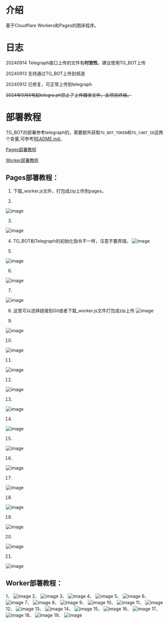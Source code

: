 # 介绍

基于Cloudflare Workers和Pages的图床程序。

# 日志
20240914 Telegraph接口上传的文件有**时效性**，建议使用TG_BOT上传

20240913 支持通过TG_BOT上传到频道

20240912 已修复，可正常上传到telegraph

~~2024年9月6号起telegra.ph禁止了上传媒体文件，此项目终结。~~

# 部署教程
TG_BOT的部署参考telegraph的，需要额外获取```TG_BOT_TOKEN```和```TG_CHAT_ID```这两个变量,可参考[README.md](https://github.com/0-RTT/telegraph/blob/main/TG_BOT/README.md)。

[Pages部署教程](https://github.com/0-RTT/telegraph?tab=readme-ov-file#pages%E9%83%A8%E7%BD%B2%E6%95%99%E7%A8%8B)

[Worker部署教程](https://github.com/0-RTT/telegraph?tab=readme-ov-file#worker%E9%83%A8%E7%BD%B2%E6%95%99%E7%A8%8B)


## Pages部署教程：

1. 下载_worker.js文件，打包成zip上传到pages。

2.  
![image](https://kycloud3.koyoo.cn/20240829ab8e7202408291110085598.png)  

3.  
![image](https://kycloud3.koyoo.cn/20240829dde8f202408291110076344.png)  

4. TG_BOT和Telegraph的初始化指令不一样，注意不要弄错。
![image](https://kycloud3.koyoo.cn/2024082999a92202408291110079488.png)  

5.  
![image](http://kycloud3.koyoo.cn/2024082913106202408291111045980.png)  

6.  
![image](http://kycloud3.koyoo.cn/20240829426e2202408291111415611.png)  

7.  
![image](http://kycloud3.koyoo.cn/202408290028f20240829111205448.png)  

8.  这里可以选择链接到Git或者下载_worker.js文件打包成zip上传
![image](http://kycloud3.koyoo.cn/20240906d561b202409061706196490.png)  

9.  
![image](http://kycloud3.koyoo.cn/202409064f8b3202409061708222685.png)  

10.  
![image](http://kycloud3.koyoo.cn/2024090635c19202409061709225960.png)  

11.  
![image](http://kycloud3.koyoo.cn/20240906e636520240906171027282.png)  

12.  
![image](http://kycloud3.koyoo.cn/20240906f0dfe202409061711092668.png)  

13.  
![image](http://kycloud3.koyoo.cn/2024090667330202409061711516838.png)  

14.  
![image](http://kycloud3.koyoo.cn/20240906f173a202409061713007969.png)  

15.  
![image](http://kycloud3.koyoo.cn/20240906ed143202409061715165350.png)  

16.  
![image](http://kycloud3.koyoo.cn/202409068f76a202409061718122696.png)  

17.  
![image](http://kycloud3.koyoo.cn/20240906b79a6202409061719043430.png)  

18.  
![image](http://kycloud3.koyoo.cn/20240906188f8202409061720032928.png)  

19.  
![image](http://kycloud3.koyoo.cn/202409066761e202409061721281588.png)  

20.  
![image](http://kycloud3.koyoo.cn/2024090677f2320240906172317323.png)  

21.  
![image](http://kycloud3.koyoo.cn/202409065c29920240906172451915.png)  



## Worker部署教程：
1、
![image](https://kycloud3.koyoo.cn/20240829ab8e7202408291110085598.png)
2、
![image](https://kycloud3.koyoo.cn/20240829dde8f202408291110076344.png)
3、
![image](https://kycloud3.koyoo.cn/2024082999a92202408291110079488.png)
4、
![image](http://kycloud3.koyoo.cn/2024082913106202408291111045980.png)
5、
![image](http://kycloud3.koyoo.cn/20240829426e2202408291111415611.png)
6、
![image](http://kycloud3.koyoo.cn/202408290028f20240829111205448.png)
7、
![image](http://kycloud3.koyoo.cn/202408295c74a202408291112222566.png)
8、
![image](http://kycloud3.koyoo.cn/20240829b4a21202408291118209822.png)
9、
![image](http://kycloud3.koyoo.cn/20240829d5fe4202408291113048235.png)
10、
![image](http://kycloud3.koyoo.cn/20240829f9ecc202408291113197734.png)
11、
![image](http://kycloud3.koyoo.cn/2024082997a84202408291113394516.png)
12、
![image](http://kycloud3.koyoo.cn/202408294223e202408291114234528.png)
13、
![image](http://kycloud3.koyoo.cn/202408294def5202408291113564340.png)
14、
![image](http://kycloud3.koyoo.cn/20240829ee47f202408291114436925.png)
15、
![image](http://kycloud3.koyoo.cn/202409068a32a202409061653566339.png)
16、
![image](http://kycloud3.koyoo.cn/20240829acccf202408291119324308.png)
17、
![image](http://kycloud3.koyoo.cn/202408299f1cf202408291115372291.png)
18、
![image](http://kycloud3.koyoo.cn/2024082995808202408291115555979.png)
19、
![image](http://kycloud3.koyoo.cn/20240829a4d5f202408291117024227.png)
